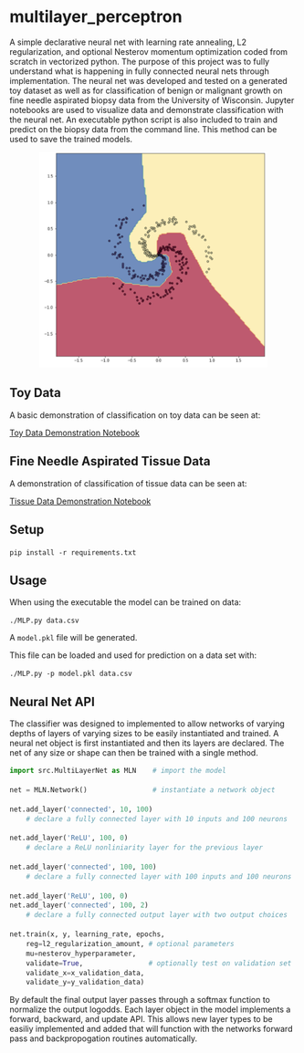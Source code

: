 # multilayer_perceptron
A simple declarative neural net with learning rate annealing, L2 regularization, and optional Nesterov momentum optimization coded from scratch in vectorized python.
The purpose of this project was to fully understand what is happening in fully connected neural nets through implementation. The neural net was developed and tested on a generated toy dataset as well as for classification of benign or malignant growth on fine needle aspirated biopsy data from the University of Wisconsin.
Jupyter notebooks are used to visualize data and demonstrate classification with the neural net. An executable python script is also included to train and predict on the biopsy data from the command line. This method can be used to save the trained models.

<p align="center">
	<img src="img/img.png" alt="Neural Net Classifier" width="400" />
</p>

## Toy Data
A basic demonstration of classification on toy data can be seen at:

[Toy Data Demonstration Notebook](multilayer_net_demo.ipynb)

## Fine Needle Aspirated Tissue Data
A demonstration of classification of tissue data can be seen at:

[Tissue Data Demonstration Notebook](multilayer_perceptron_fine_needle.ipynb)

## Setup
`pip install -r requirements.txt`

## Usage
When using the executable the model can be trained on data:

`./MLP.py data.csv`

A `model.pkl` file will be generated.

This file can be loaded and used for prediction on a data set with:

`./MLP.py -p model.pkl data.csv`

## Neural Net API
The classifier was designed to implemented to allow networks of varying depths of layers of varying sizes to be easily instantiated and trained. A neural net object is first instantiated and then its layers are declared. The net of any size or shape can then be trained with a single method.

```python
import src.MultiLayerNet as MLN    # import the model

net = MLN.Network()                # instantiate a network object

net.add_layer('connected', 10, 100)
	# declare a fully connected layer with 10 inputs and 100 neurons

net.add_layer('ReLU', 100, 0)
	# declare a ReLU nonliniarity layer for the previous layer

net.add_layer('connected', 100, 100)
	# declare a fully connected layer with 100 inputs and 100 neurons

net.add_layer('ReLU', 100, 0)
net.add_layer('connected', 100, 2)
	# declare a fully connected output layer with two output choices

net.train(x, y, learning_rate, epochs,
	reg=l2_regularization_amount, # optional parameters
	mu=nesterov_hyperparameter,
	validate=True,                # optionally test on validation set
	validate_x=x_validation_data,
	validate_y=y_validation_data)
```

By default the final output layer passes through a softmax function to normalize the output logodds.
Each layer object in the model implements a forward, backward, and update API. This allows new layer types to be easiliy implemented and added that will function with the networks forward pass and backpropogation routines automatically.
